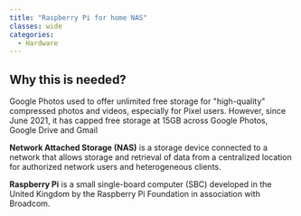 ```yaml
---
title: "Raspberry Pi for home NAS"
classes: wide 
categories:
  - Hardware
---
```


## Why this is needed?
Google Photos used to offer unlimited free storage for "high-quality" compressed photos and videos, especially for Pixel users. However, since June 2021, it has capped free storage at 15GB across Google Photos, Google Drive and Gmail

**Network Attached Storage (NAS)** is a storage device connected to a network that allows storage and retrieval of data from a centralized location for authorized network users and heterogeneous clients.

**Raspberry Pi** is a small single-board computer (SBC) developed in the United Kingdom by the Raspberry Pi Foundation in association with Broadcom. 

